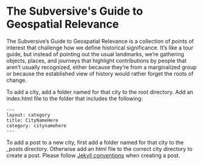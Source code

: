 # The Subversive's Guide to Geospatial Relevance

The Subversive’s Guide to Geospatial Relevance is a collection of points of interest that challenge how we define historical significance. It’s like a tour guide, but instead of pointing out the usual landmarks, we’re gathering objects, places, and journeys that highlight contributions by people that aren’t usually recognized, either because they’re from a marginalized group or because the established view of history would rather forget the roots of change.

To add a city, add a folder named for that city to the root directory. Add an index.html file to the folder that includes the following:

```
---
layout: category
title: CityNameHere
category: citynamehere
---
```

To add a post to a new city, first add a folder named for that city to the _posts directory. Otherwise add an html file to the correct city directory to create a post. Please follow [Jekyll conventions](https://jekyllrb.com/docs/posts/) when creating a post.
